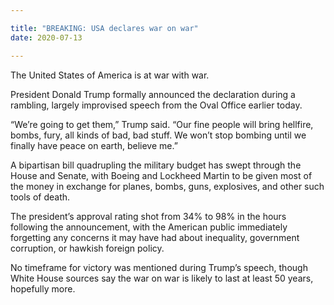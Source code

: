 ```yaml
---

title: "BREAKING: USA declares war on war"
date: 2020-07-13

---
```


The United States of America is at war with war.

President Donald Trump formally announced the declaration during a rambling, largely improvised speech from the Oval Office earlier today.

“We’re going to get them,” Trump said. “Our fine people will bring hellfire, bombs, fury, all kinds of bad, bad stuff. We won’t stop bombing until we finally have peace on earth, believe me.”

A bipartisan bill quadrupling the military budget has swept through the House and Senate, with Boeing and Lockheed Martin to be given most of the money in exchange for planes, bombs, guns, explosives, and other such tools of death.

The president’s approval rating shot from 34% to 98% in the hours following the announcement, with the American public immediately forgetting any concerns it may have had about inequality, government corruption, or hawkish foreign policy.

No timeframe for victory was mentioned during Trump’s speech, though White House sources say the war on war is likely to last at least 50 years, hopefully more.